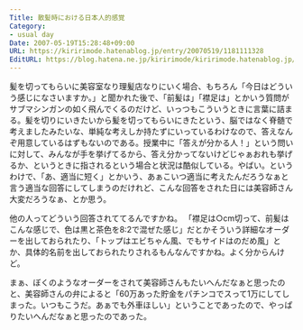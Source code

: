 ```yaml
---
Title: 散髪時における日本人的感覚
Category:
- usual day
Date: 2007-05-19T15:28:48+09:00
URL: https://kiririmode.hatenablog.jp/entry/20070519/1181111328
EditURL: https://blog.hatena.ne.jp/kiririmode/kiririmode.hatenablog.jp/atom/entry/8454420450078217314
---
```



髪を切ってもらいに美容室なり理髪店なりにいく場合、もちろん「今日はどういう感じになさいますか。」と聞かれた後で、「前髪は」「襟足は」とかいう質問がサブマシンガンの如く飛んでくるのだけど、いっつもこういうときに言葉に詰まる。髪を切りにいきたいから髪を切ってもらいにきたという、脳ではなく脊髄で考えましたみたいな、単純な考えしか持たずにいっているわけなので、答えなんぞ用意しているはずもないのである。授業中に「答えが分かる人！」という問いに対して、みんなが手を挙げてるから、答え分かってないけどじゃぁおれも挙げるか、というときに指されるという場合と状況は酷似している。やばい。というわけで、「あ、適当に短く」とかいう、あぁこいつ適当に考えたんだろうなぁと言う適当な回答にしてしまうのだけれど、こんな回答をされた日には美容師さん大変だろうなぁ、とか思う。


他の人ってどういう回答されててるんですかね。
「襟足は○cm切って、前髪はこんな感じで、色は黒と茶色を8:2で混ぜた感じ」だとかそういう詳細なオーダーを出しておられたり、「トップはエビちゃん風、でもサイドはのだめ風」とか、具体的名前を出しておられたりされるもんなんですかね。よく分からんけど。


まぁ、ぼくのようなオーダーをされて美容師さんもたいへんだなぁと思ったのと、美容師さんの弁によると「60万あった貯金をパチンコでスって1万にしてしまった。いつもこうだ。あぁでも外車ほしい」ということであったので、やっぱりたいへんだなぁと思ったのであった。 
